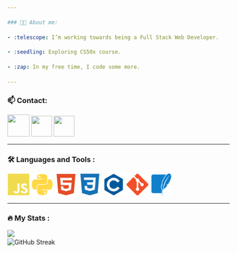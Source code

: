 ```yaml
---

### 👨‍🦱 About me:

- :telescope: I’m working towards being a Full Stack Web Developer.

- :seedling: Exploring CS50x course.

- :zap: In my free time, I code some more.

---
```


### 📫 Contact:

<div>
  <a href="mailto:boris.pavel37@gmail.com?subject=Mail from GitHub"><img src="https://github.com/boris-pavel/boris-pavel/assets/128417006/0147910d-4eb7-4237-97dc-88b79e509609" width="50" height="50" /></a> <a href="https://www.instagram.com/boris.pavel">    <img src="https://github.com/boris-pavel/boris-pavel/assets/128417006/501afe55-85c7-4368-95f4-8f02175f44fe" width="47" height="47" /></a>
  <a href="https://www.linkedin.com/in/boris-pavel"><img src="https://github.com/boris-pavel/boris-pavel/assets/128417006/5841127f-d613-4dcc-b3e4-ff34c42c41ad" width="47" height="47"></a>
</div>

---

### :hammer_and_wrench: Languages and Tools :
<div>
  <img src="https://github.com/devicons/devicon/blob/master/icons/javascript/javascript-plain.svg" width="50" height="50">
  <img src="https://github.com/devicons/devicon/blob/master/icons/python/python-plain.svg" width="50" height="50">
  <img src="https://github.com/devicons/devicon/blob/master/icons/html5/html5-plain.svg" width="50" height="50">
  <img src="https://github.com/devicons/devicon/blob/master/icons/css3/css3-plain.svg" width="50" height="50">
  <img src="https://github.com/devicons/devicon/blob/master/icons/c/c-plain.svg" width="50" height="50">
  <img src="https://github.com/devicons/devicon/blob/master/icons/git/git-plain.svg" width="50" height="50">
  <img src="https://github.com/devicons/devicon/blob/master/icons/sqlite/sqlite-plain.svg" width="50" height="50">
</div>

---

### :fire: My Stats :
<div>
  <img src="https://github-readme-stats.vercel.app/api/top-langs/?username=boris-pavel&layout=compact&theme=dark"
</div>
<div>
  <img src="https://streak-stats.demolab.com?user=boris-pavel&theme=dark" alt="GitHub Streak" />
</div>
